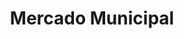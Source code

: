 ---
title: "Mercado Municipal"
url: /argamasilla-de-calatrava/mercado-municipal/
shop: Supermarkt
---